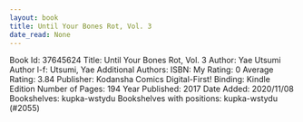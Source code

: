 ```yaml
---
layout: book
title: Until Your Bones Rot, Vol. 3
date_read: None
---
```


Book Id: 37645624
Title: Until Your Bones Rot, Vol. 3
Author: Yae Utsumi
Author l-f: Utsumi, Yae
Additional Authors: 
ISBN: 
My Rating: 0
Average Rating: 3.84
Publisher: Kodansha Comics Digital-First!
Binding: Kindle Edition
Number of Pages: 194
Year Published: 2017
Date Added: 2020/11/08
Bookshelves: kupka-wstydu
Bookshelves with positions: kupka-wstydu (#2055)


